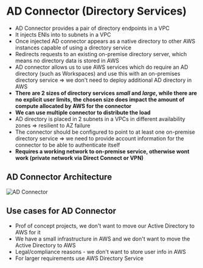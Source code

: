 # AD Connector (Directory Services)

- AD Connector provides a pair of directory endpoints in a VPC
- It injects ENIs into to subnets in a VPC
- Once injected AD connector appears as a native directory to other AWS instances capable of using a directory service
- Redirects requests to an existing on-premise directory server, which means no directory data is stored in AWS
- AD connector allows us to use AWS services which do require an AD directory (such as Workspaces) and use this with an on-premises directory service => we don't need to deploy additional AD directory in AWS
- **There are 2 sizes of directory services *small* and *large*, while there are no explicit user limits, the chosen size does impact the amount of compute allocated by AWS for the connector**
- **We can use multiple connector to distribute the load**
- AD directory is placed in 2 subnets in a VPCs in different availability zones => resilient to AZ failure
- The connector should be configured to point to at least one on-premise directory service => we need to provide account information for the connector to be able to authenticate itself
- **Requires a working network to on-premise service, otherwise wont work (private network via Direct Connect or VPN)**

## AD Connector Architecture

![AD Connector](images/DirectoryServiceADConnector.png)

## Use cases for AD Connector

- Prof of concept projects, we don't want to move our Active Directory to AWS for it
- We have a small infrastructure in AWS and we don't want to move the Active Directory to AWS
- Legal/compliance reasons - we don't want to store user info in AWS
- For larger requirements use AWS Directory Service
